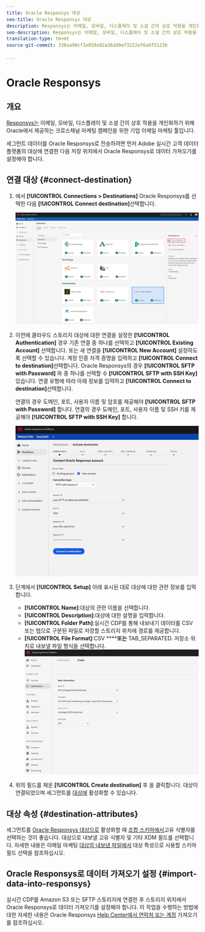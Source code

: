 ```yaml
---
title: Oracle Responsys 대상
seo-title: Oracle Responsys 대상
description: Responsys는 이메일, 모바일, 디스플레이 및 소셜 간의 상호 작용을 개인화하기 위해 Oracle에서 제공하는 크로스채널 마케팅 캠페인을 위한 기업 이메일 마케팅 툴입니다.
seo-description: Responsys는 이메일, 모바일, 디스플레이 및 소셜 간의 상호 작용을 개인화하기 위해 Oracle에서 제공하는 크로스채널 마케팅 캠페인을 위한 기업 이메일 마케팅 툴입니다.
translation-type: tm+mt
source-git-commit: 336aa90cf1e059a92a36dd0ef3222ef6a6f5123b

---
```



# Oracle Responsys

## 개요

[Responsys는](https://www.oracle.com/marketingcloud/products/cross-channel-orchestration/) 이메일, 모바일, 디스플레이 및 소셜 간의 상호 작용을 개인화하기 위해 Oracle에서 제공하는 크로스채널 마케팅 캠페인을 위한 기업 이메일 마케팅 툴입니다.

세그먼트 데이터를 Oracle Responsys로 전송하려면 먼저 Adobe 실시간 고객 데이터 플랫폼의 대상에 [](#connect-destination) 연결한 다음 저장 위치에서 Oracle Responsys로 데이터 가져오기를 [](#import-data-into-responsys) 설정해야 합니다.

## 연결 대상 {#connect-destination}

1. 에서 **[!UICONTROL Connections > Destinations]** Oracle Responsys를 선택한 다음 **[!UICONTROL Connect destination]**&#x200B;선택합니다.

   ![Responsys에 연결](/help/rtcdp/destinations/assets/connect-oracle-responsys.png)

2. 이전에 클라우드 스토리지 대상에 대한 연결을 설정한 **[!UICONTROL Authentication]** 경우 기존 연결 중 하나를 선택하고 **[!UICONTROL Existing Account]** 선택합니다. 또는 새 연결을 **[!UICONTROL New Account]** 설정하도록 선택할 수 있습니다. 계정 인증 자격 증명을 입력하고 **[!UICONTROL Connect to destination]**&#x200B;선택합니다. Oracle Responsys의 경우 **[!UICONTROL SFTP with Password]** 와 중 하나를 선택할 수 **[!UICONTROL SFTP with SSH Key]**&#x200B;있습니다. 연결 유형에 따라 아래 정보를 입력하고 **[!UICONTROL Connect to destination]**&#x200B;선택합니다.

   연결의 경우 도메인, 포트, 사용자 이름 및 암호를 제공해야 **[!UICONTROL SFTP with Password]** 합니다.
연결의 경우 도메인, 포트, 사용자 이름 및 SSH 키를 제공해야 **[!UICONTROL SFTP with SSH Key]** 합니다.

   ![Responsys 정보 입력](/help/rtcdp/destinations/assets/responsys-authentication.png)

3. 단계에서 **[!UICONTROL Setup]** 아래 표시된 대로 대상에 대한 관련 정보를 입력합니다.
   * **[!UICONTROL Name]**:대상의 관련 이름을 선택합니다.
   * **[!UICONTROL Description]**:대상에 대한 설명을 입력합니다.
   * **[!UICONTROL Folder Path]**:실시간 CDP를 통해 내보내기 데이터를 CSV 또는 탭으로 구분된 파일로 저장할 스토리지 위치에 경로를 제공합니다.
   * **[!UICONTROL File Format]**:CSV ******또는** TAB_SEPARATED. 저장소 위치로 내보낼 파일 형식을 선택합니다.
   ![Responsys 기본 정보](/help/rtcdp/destinations/assets/responsys-basic-information.png)

4. 위의 필드를 채운 **[!UICONTROL Create destination]** 후 을 클릭합니다. 대상이 연결되었으며 세그먼트를 [대상에](/help/rtcdp/destinations/activate-destinations.md) 활성화할 수 있습니다.

## 대상 속성 {#destination-attributes}

세그먼트를 [Oracle Responsys 대상으로](/help/rtcdp/destinations/activate-destinations.md) 활성화할 때 [조합 스키마에서](https://www.adobe.io/apis/experienceplatform/home/profile-identity-segmentation/profile-identity-segmentation-services.html#!api-specification/markdown/narrative/technical_overview/unified_profile_architectural_overview/unified_profile_architectural_overview.md)고유 식별자를 선택하는 것이 좋습니다. 대상으로 내보낼 고유 식별자 및 기타 XDM 필드를 선택합니다. 자세한 내용은 이메일 마케팅 [대상의 내보낸 파일에서](/help/rtcdp/destinations/email-marketing-destinations.md#destination-attributes) 대상 특성으로 사용할 스키마 필드 선택을 참조하십시오.

## Oracle Responsys로 데이터 가져오기 설정 {#import-data-into-responsys}

실시간 CDP를 Amazon S3 또는 SFTP 스토리지에 연결한 후 스토리지 위치에서 Oracle Responsys로 데이터 가져오기를 설정해야 합니다. 이 작업을 수행하는 방법에 대한 자세한 내용은 Oracle Responsys [Help Center에서 연락처 또는 계정](https://docs.oracle.com/cloud/latest/marketingcs_gs/OMCEA/Connect_WizardUpload.htm) 가져오기를 참조하십시오.